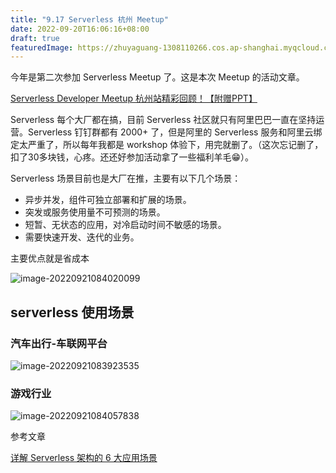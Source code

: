 ```yaml
---
title: "9.17 Serverless 杭州 Meetup"
date: 2022-09-20T16:06:16+08:00
draft: true
featuredImage: https://zhuyaguang-1308110266.cos.ap-shanghai.myqcloud.com/img/640-20220921083621330.jpeg
---
```


今年是第二次参加 Serverless Meetup 了。这是本次 Meetup 的活动文章。

[Serverless Developer Meetup 杭州站精彩回顾！【附赠PPT】](https://mp.weixin.qq.com/s/uN1Aa0L_Sd7noPZXM3RuSw)

Serverless 每个大厂都在搞，目前 Serverless 社区就只有阿里巴巴一直在坚持运营。Serverless 钉钉群都有 2000+ 了，但是阿里的 Serverless 服务和阿里云绑定太严重了，所以每年我都是 workshop 体验下，用完就删了。（这次忘记删了，扣了30多块钱，心疼。还还好参加活动拿了一些福利羊毛😁）。

Serverless 场景目前也是大厂在推，主要有以下几个场景：

- 异步并发，组件可独立部署和扩展的场景。
- 突发或服务使用量不可预测的场景。
- 短暂、无状态的应用，对冷启动时间不敏感的场景。
- 需要快速开发、迭代的业务。

主要优点就是省成本

![image-20220921084020099](https://zhuyaguang-1308110266.cos.ap-shanghai.myqcloud.com/img/image-20220921084020099.png)

## serverless 使用场景

### 汽车出行-车联网平台

![image-20220921083923535](https://zhuyaguang-1308110266.cos.ap-shanghai.myqcloud.com/img/image-20220921083923535.png)



### 游戏行业

![image-20220921084057838](https://zhuyaguang-1308110266.cos.ap-shanghai.myqcloud.com/img/image-20220921084057838.png)



参考文章

[详解 Serverless 架构的 6 大应用场景](https://mp.weixin.qq.com/s/6XfUdtneBEuGYelVKhIGKQ)
